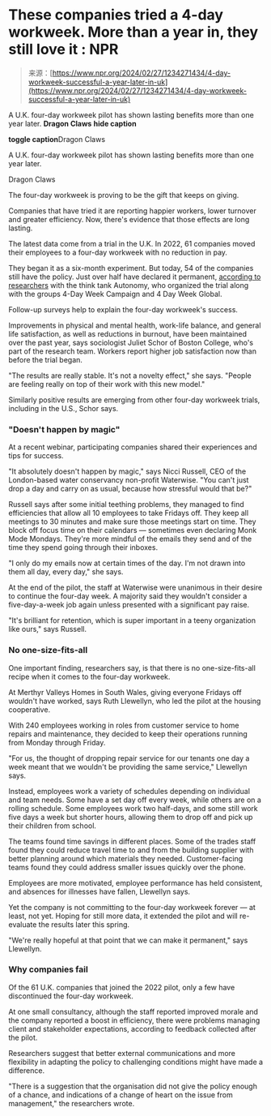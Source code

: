 <!--yml
category: 未分类
date: 2024-05-27 14:29:42
-->

# These companies tried a 4-day workweek. More than a year in, they still love it : NPR

> 来源：[https://www.npr.org/2024/02/27/1234271434/4-day-workweek-successful-a-year-later-in-uk](https://www.npr.org/2024/02/27/1234271434/4-day-workweek-successful-a-year-later-in-uk)

A U.K. four-day workweek pilot has shown lasting benefits more than one year later. **Dragon Claws** ****hide caption****

****toggle caption****Dragon Claws

A U.K. four-day workweek pilot has shown lasting benefits more than one year later.

Dragon Claws

The four-day workweek is proving to be the gift that keeps on giving.

Companies that have tried it are reporting happier workers, lower turnover and greater efficiency. Now, there's evidence that those effects are long lasting.

The latest data come from a trial in the U.K. In 2022, 61 companies moved their employees to a four-day workweek with no reduction in pay.

They began it as a six-month experiment. But today, 54 of the companies still have the policy. Just over half have declared it permanent, [according to researchers](https://autonomy.work/wp-content/uploads/2024/02/making-it-stick_-1.pdf) with the think tank Autonomy, who organized the trial along with the groups 4-Day Week Campaign and 4 Day Week Global.

Follow-up surveys help to explain the four-day workweek's success.

Improvements in physical and mental health, work-life balance, and general life satisfaction, as well as reductions in burnout, have been maintained over the past year, says sociologist Juliet Schor of Boston College, who's part of the research team. Workers report higher job satisfaction now than before the trial began.

"The results are really stable. It's not a novelty effect," she says. "People are feeling really on top of their work with this new model."

Similarly positive results are emerging from other four-day workweek trials, including in the U.S., Schor says.

### **"Doesn't happen by magic"**

At a recent webinar, participating companies shared their experiences and tips for success.

"It absolutely doesn't happen by magic," says Nicci Russell, CEO of the London-based water conservancy non-profit Waterwise. "You can't just drop a day and carry on as usual, because how stressful would that be?"

Russell says after some initial teething problems, they managed to find efficiencies that allow all 10 employees to take Fridays off. They keep all meetings to 30 minutes and make sure those meetings start on time. They block off focus time on their calendars — sometimes even declaring Monk Mode Mondays. They're more mindful of the emails they send and of the time they spend going through their inboxes.

"I only do my emails now at certain times of the day. I'm not drawn into them all day, every day," she says.

At the end of the pilot, the staff at Waterwise were unanimous in their desire to continue the four-day week. A majority said they wouldn't consider a five-day-a-week job again unless presented with a significant pay raise.

"It's brilliant for retention, which is super important in a teeny organization like ours," says Russell.

### **No one-size-fits-all**

One important finding, researchers say, is that there is no one-size-fits-all recipe when it comes to the four-day workweek.

At Merthyr Valleys Homes in South Wales, giving everyone Fridays off wouldn't have worked, says Ruth Llewellyn, who led the pilot at the housing cooperative.

With 240 employees working in roles from customer service to home repairs and maintenance, they decided to keep their operations running from Monday through Friday.

"For us, the thought of dropping repair service for our tenants one day a week meant that we wouldn't be providing the same service," Llewellyn says.

Instead, employees work a variety of schedules depending on individual and team needs. Some have a set day off every week, while others are on a rolling schedule. Some employees work two half-days, and some still work five days a week but shorter hours, allowing them to drop off and pick up their children from school.

The teams found time savings in different places. Some of the trades staff found they could reduce travel time to and from the building supplier with better planning around which materials they needed. Customer-facing teams found they could address smaller issues quickly over the phone.

Employees are more motivated, employee performance has held consistent, and absences for illnesses have fallen, Llewellyn says.

Yet the company is not committing to the four-day workweek forever — at least, not yet. Hoping for still more data, it extended the pilot and will re-evaluate the results later this spring.

"We're really hopeful at that point that we can make it permanent," says Llewellyn.

### **Why companies fail**

Of the 61 U.K. companies that joined the 2022 pilot, only a few have discontinued the four-day workweek.

At one small consultancy, although the staff reported improved morale and the company reported a boost in efficiency, there were problems managing client and stakeholder expectations, according to feedback collected after the pilot.

Researchers suggest that better external communications and more flexibility in adapting the policy to challenging conditions might have made a difference.

"There is a suggestion that the organisation did not give the policy enough of a chance, and indications of a change of heart on the issue from management," the researchers wrote.